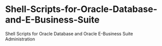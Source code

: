 # Shell-Scripts-for-Oracle-Database-and-E-Business-Suite
Shell Scripts for Oracle Database and Oracle E-Business Suite Administration
